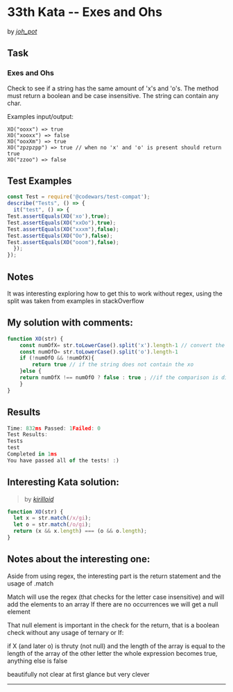 # 33th Kata -- Exes and Ohs






by *[joh_pot](https://www.codewars.com/users/joh_pot)*


## Task

### Exes and Ohs


Check to see if a string has the same amount of 'x's and 'o's. The method must return a boolean and be case insensitive. The string can contain any char.

Examples input/output:
```
XO("ooxx") => true
XO("xooxx") => false
XO("ooxXm") => true
XO("zpzpzpp") => true // when no 'x' and 'o' is present should return true
XO("zzoo") => false
```


## Test Examples

```js
const Test = require('@codewars/test-compat');
describe("Tests", () => {
  it("test", () => {
Test.assertEquals(XO('xo'),true);
Test.assertEquals(XO("xxOo"),true);
Test.assertEquals(XO("xxxm"),false);
Test.assertEquals(XO("Oo"),false);
Test.assertEquals(XO("ooom"),false);
  });
});
```


## Notes

It was interesting exploring how to get this to work without regex, using the split was taken from examples in stackOverflow


## My solution with comments:

```js
function XO(str) {
    const numOfX= str.toLowerCase().split('x').length-1 // convert the string to lower case then split the string into array so we can then count the amount of elements in the array, finally substract 1 (the split will cause 1 more element than needed)
    const numOfO= str.toLowerCase().split('o').length-1
    if (!numOfO && !numOfX){
        return true // if the string does not contain the xo
    }else {
    return numOfX !== numOfO ? false : true ; //if the comparison is different we return false else we return true
    }
}
```


## Results

```js
Time: 832ms Passed: 1Failed: 0
Test Results:
Tests
test
Completed in 1ms
You have passed all of the tests! :)
```

## Interesting Kata solution:
> by *[kirilloid](https://www.codewars.com/users/kirilloid)*

```js
function XO(str) {
  let x = str.match(/x/gi);
  let o = str.match(/o/gi);
  return (x && x.length) === (o && o.length);
}
```

## Notes about the interesting one:

Aside from using regex, the interesting part is the return statement and the usage of .match

Match will use the regex (that checks for the letter case insensitive) and will add the elements to an array
If there are no occurrences we will get a null element

That null element is important in the check for the return, that is a boolean check without any usage of ternary or If:

if X (and later o) is thruty (not null) and the length of the array is equal to the length of the array of the other letter the whole expression becomes true, anything else is false

beautifully not clear at first glance but very clever


---